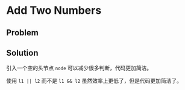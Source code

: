 # Add Two Numbers

## Problem

[](desc.md ':include')

## Solution

引入一个空的头节点 `node` 可以减少很多判断，代码更加简洁。

使用 `l1 || l2` 而不是 `l1 && l2` 虽然效率上更低了，但是代码更加简洁了。

[](solution.cpp ':include :type=code cpp')